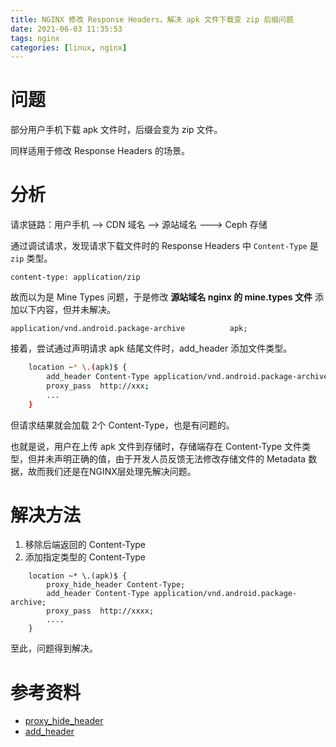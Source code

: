 ```yaml
---
title: NGINX 修改 Response Headers，解决 apk 文件下载变 zip 后缀问题
date: 2021-06-03 11:35:53
tags: nginx
categories: [linux, nginx]
---
```

<!--more-->

# 问题
部分用户手机下载 apk 文件时，后缀会变为 zip 文件。

同样适用于修改 Response Headers 的场景。


# 分析

请求链路：用户手机 --> CDN 域名 --> 源站域名 ---> Ceph 存储

通过调试请求，发现请求下载文件时的 Response Headers 中 `Content-Type` 是 `zip` 类型。
```
content-type: application/zip
```

故而以为是 Mine Types 问题，于是修改 **源站域名 nginx 的 mine.types 文件** 添加以下内容，但并未解决。
```
application/vnd.android.package-archive          apk;
```

接着，尝试通过声明请求 apk 结尾文件时，add_header 添加文件类型。
```bash
    location ~* \.(apk)$ {
        add_header Content-Type application/vnd.android.package-archive;
        proxy_pass  http://xxx;
        ...
    }
```
但请求结果就会加载 2个 Content-Type，也是有问题的。

也就是说，用户在上传 apk 文件到存储时，存储端存在 Content-Type 文件类型，但并未声明正确的值，由于开发人员反馈无法修改存储文件的 Metadata 数据，故而我们还是在NGINX层处理先解决问题。



# 解决方法
1. 移除后端返回的 Content-Type
2. 添加指定类型的 Content-Type

```
    location ~* \.(apk)$ {
        proxy_hide_header Content-Type;
        add_header Content-Type application/vnd.android.package-archive;
        proxy_pass  http://xxxx;
        ....
    }
```

至此，问题得到解决。


# 参考资料
- [proxy_hide_header](http://nginx.org/en/docs/http/ngx_http_proxy_module.html#proxy_hide_header)
- [add_header](http://nginx.org/en/docs/http/ngx_http_headers_module.html)
